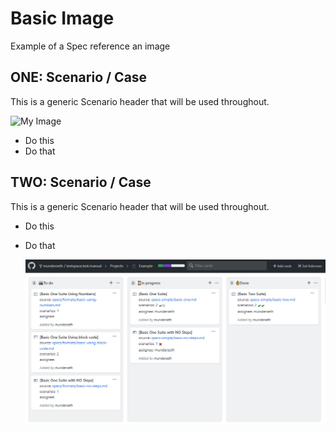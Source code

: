 # Basic Image

Example of a Spec reference an image


## ONE: Scenario / Case 
This is a generic Scenario header that will be used throughout.

![My Image](/images/insights-2.png "Insights are best")

  * Do this
  * Do that

## TWO: Scenario / Case 
This is a generic Scenario header that will be used throughout.

  * Do this
  * Do that

      ![boards](/images/board.png "Board Image")